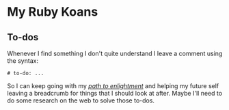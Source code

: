 # My Ruby Koans

## To-dos

Whenever I find something I don't quite understand I leave a comment using the syntax:

```
# to-do: ...
```

So I can keep going with my [_path to enlightment_](koans#the-path-to-enlightenment) and helping my future self leaving a breadcrumb for things that I should look at after. Maybe I'll need to do some research on the web to solve those to-dos.

